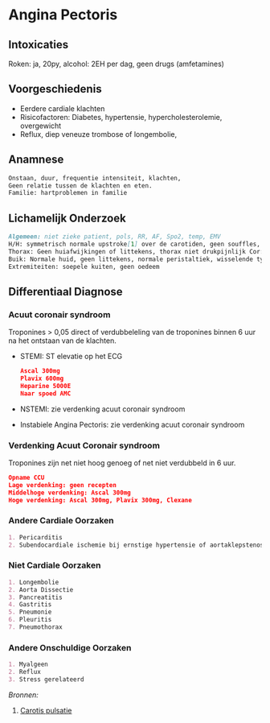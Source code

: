 # Angina Pectoris
## Intoxicaties
Roken: ja, 20py, alcohol: 2EH per dag, geen drugs (amfetamines)

## Voorgeschiedenis
- Eerdere cardiale klachten
- Risicofactoren: Diabetes, hypertensie, hypercholesterolemie, overgewicht
- Reflux, diep veneuze trombose of longembolie, 

## Anamnese

```md
Onstaan, duur, frequentie intensiteit, klachten,
Geen relatie tussen de klachten en eten.
Familie: hartproblemen in familie
```

## Lichamelijk Onderzoek

```md
Algemeen: niet zieke patient, pols, RR, AF, Spo2, temp, EMV
H/H: symmetrisch normale upstroke[1] over de carotiden, geen souffles, normale CVD (geschat), schildklier palpatoir niet vergroot
Thorax: Geen huiafwijkingen of littekens, thorax niet drukpijnlijk Cor: S1 S2, geen souffles, regulair Longen: NAG, geen bijgeluiden
Buik: Normale huid, geen littekens, normale peristaltiek, wisselende tympanie, soepele buik, lever en milt palpatoir niet vergroot, geen defense, geen slagpijn in de nierloges, aorta abdominalis pulsaties voelbaar???
Extremiteiten: soepele kuiten, geen oedeem
```

## Differentiaal Diagnose
### Acuut coronair syndroom
Troponines > 0,05 direct of verdubbeleling van de troponines binnen 6 uur na het ontstaan van de klachten.
- STEMI: ST elevatie op het ECG

  ```json
  Ascal 300mg
  Plavix 600mg
  Heparine 5000E
  Naar spoed AMC
  ```

- NSTEMI: zie verdenking acuut coronair syndroom
- Instabiele Angina Pectoris: zie verdenking acuut coronair syndroom

### Verdenking Acuut Coronair syndroom
Troponines zijn net niet hoog genoeg of net niet verdubbeld in 6 uur.

```json
Opname CCU
Lage verdenking: geen recepten
Middelhoge verdenking: Ascal 300mg
Hoge verdenking: Ascal 300mg, Plavix 300mg, Clexane
```

### Andere Cardiale Oorzaken

```md
1. Pericarditis
2. Subendocardiale ischemie bij ernstige hypertensie of aortaklepstenose
```

### Niet Cardiale Oorzaken

```md
1. Longembolie
2. Aorta Dissectie
3. Pancreatitis
4. Gastritis
5. Pneumonie
6. Pleuritis
7. Pneumothorax
```

### Andere Onschuldige Oorzaken

```md
1. Myalgeen
2. Reflux
3. Stress gerelateerd
```

_Bronnen:_
1. [Carotis pulsatie](Fysiologie/carotis-pulsatie.md)
